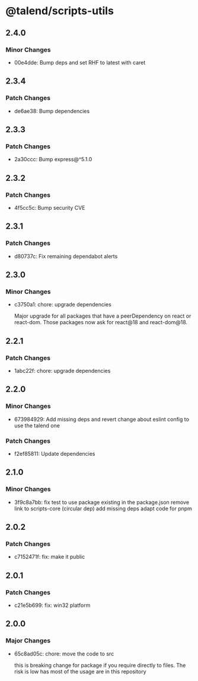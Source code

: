 # @talend/scripts-utils

## 2.4.0

### Minor Changes

- 00e4dde: Bump deps and set RHF to latest with caret

## 2.3.4

### Patch Changes

- de6ae38: Bump dependencies

## 2.3.3

### Patch Changes

- 2a30ccc: Bump express@^5.1.0

## 2.3.2

### Patch Changes

- 4f5cc5c: Bump security CVE

## 2.3.1

### Patch Changes

- d80737c: Fix remaining dependabot alerts

## 2.3.0

### Minor Changes

- c3750a1: chore: upgrade dependencies

  Major upgrade for all packages that have a peerDependency on react or react-dom. Those packages now ask for react@18 and react-dom@18.

## 2.2.1

### Patch Changes

- 1abc22f: chore: upgrade dependencies

## 2.2.0

### Minor Changes

- 673984929: Add missing deps and revert change about eslint config to use the talend one

### Patch Changes

- f2ef85811: Update dependencies

## 2.1.0

### Minor Changes

- 3f9c8a7bb: fix test to use package existing in the package.json
  remove link to scripts-core (circular dep)
  add missing deps
  adapt code for pnpm

## 2.0.2

### Patch Changes

- c7152471f: fix: make it public

## 2.0.1

### Patch Changes

- c21e5b699: fix: win32 platform

## 2.0.0

### Major Changes

- 65c8ad05c: chore: move the code to src

  this is breaking change for package if you require directly to files. The risk is low has most of the usage are in this repository
